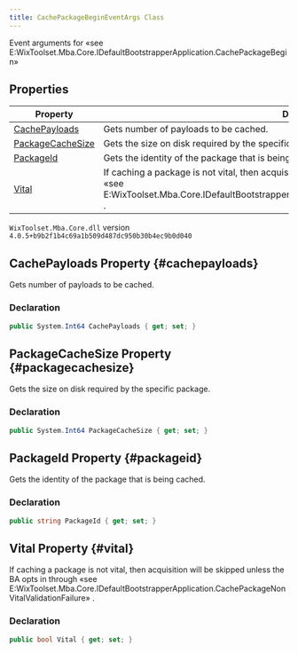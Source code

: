 ```yaml
---
title: CachePackageBeginEventArgs Class
---
```

Event arguments for «see E:WixToolset.Mba.Core.IDefaultBootstrapperApplication.CachePackageBegin»
## Properties
| Property | Description |
| ------ | ----------- |
| [CachePayloads](#cachepayloads) | Gets number of payloads to be cached. |
| [PackageCacheSize](#packagecachesize) | Gets the size on disk required by the specific package. |
| [PackageId](#packageid) | Gets the identity of the package that is being cached. |
| [Vital](#vital) | If caching a package is not vital, then acquisition will be skipped unless the BA opts in through «see E:WixToolset.Mba.Core.IDefaultBootstrapperApplication.CachePackageNonVitalValidationFailure» . |
`WixToolset.Mba.Core.dll` version `4.0.5+b9b2f1b4c69a1b509d487dc950b30b4ec9b0d040`
## CachePayloads Property {#cachepayloads}
Gets number of payloads to be cached.
### Declaration
```cs
public System.Int64 CachePayloads { get; set; }
```
## PackageCacheSize Property {#packagecachesize}
Gets the size on disk required by the specific package.
### Declaration
```cs
public System.Int64 PackageCacheSize { get; set; }
```
## PackageId Property {#packageid}
Gets the identity of the package that is being cached.
### Declaration
```cs
public string PackageId { get; set; }
```
## Vital Property {#vital}
If caching a package is not vital, then acquisition will be skipped unless the BA opts in through «see E:WixToolset.Mba.Core.IDefaultBootstrapperApplication.CachePackageNonVitalValidationFailure» .
### Declaration
```cs
public bool Vital { get; set; }
```
